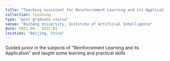 ```yaml
---
title: "Teaching assistant for Reinforcement Learning and its Application"
collection: teaching
type: "post-graduate course"
venue: "Beihang University, Institute of Artificial Intelligence"
date: 2021.09 - 2022.01
location: "Beijing, China"
---
```

Guided junior in the subjects of "Reinforcement Learning and its Application" and taught some learning and practical skills
